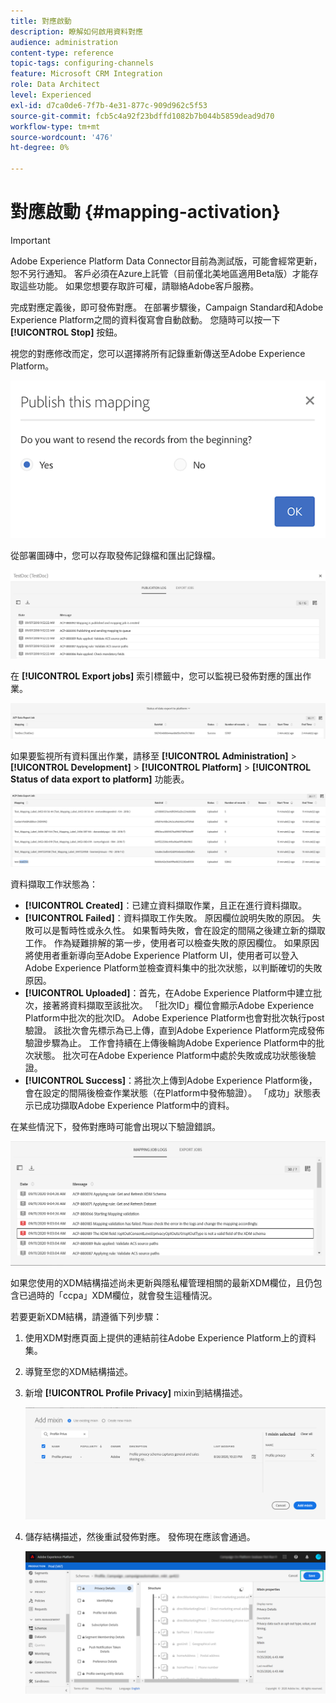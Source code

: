 ```yaml
---
title: 對應啟動
description: 瞭解如何啟用資料對應
audience: administration
content-type: reference
topic-tags: configuring-channels
feature: Microsoft CRM Integration
role: Data Architect
level: Experienced
exl-id: d7ca0de6-7f7b-4e31-877c-909d962c5f53
source-git-commit: fcb5c4a92f23bdffd1082b7b044b5859dead9d70
workflow-type: tm+mt
source-wordcount: '476'
ht-degree: 0%

---
```


# 對應啟動 {#mapping-activation}

>[!IMPORTANT]
>
>Adobe Experience Platform Data Connector目前為測試版，可能會經常更新，恕不另行通知。 客戶必須在Azure上託管（目前僅北美地區適用Beta版）才能存取這些功能。 如果您想要存取許可權，請聯絡Adobe客戶服務。

完成對應定義後，即可發佈對應。 在部署步驟後，Campaign Standard和Adobe Experience Platform之間的資料復寫會自動啟動。 您隨時可以按一下 **[!UICONTROL Stop]** 按鈕。

視您的對應修改而定，您可以選擇將所有記錄重新傳送至Adobe Experience Platform。

![](assets/aep_publishmapping.png)

從部署圖磚中，您可以存取發佈記錄檔和匯出記錄檔。

![](assets/aep_publog.png)

在 **[!UICONTROL Export jobs]** 索引標籤中，您可以監視已發佈對應的匯出作業。

![](assets/aep_jobstatus.png)

如果要監視所有資料匯出作業，請移至 **[!UICONTROL Administration]** > **[!UICONTROL Development]** > **[!UICONTROL Platform]** > **[!UICONTROL Status of data export to platform]** 功能表。

![](assets/aep_statusmapping.png)

資料擷取工作狀態為：

* **[!UICONTROL Created]**：已建立資料擷取作業，且正在進行資料擷取。
* **[!UICONTROL Failed]**：資料擷取工作失敗。 原因欄位說明失敗的原因。 失敗可以是暫時性或永久性。 如果暫時失敗，會在設定的間隔之後建立新的擷取工作。 作為疑難排解的第一步，使用者可以檢查失敗的原因欄位。 如果原因將使用者重新導向至Adobe Experience Platform UI，使用者可以登入Adobe Experience Platform並檢查資料集中的批次狀態，以判斷確切的失敗原因。
* **[!UICONTROL Uploaded]**：首先，在Adobe Experience Platform中建立批次，接著將資料擷取至該批次。 「批次ID」欄位會顯示Adobe Experience Platform中批次的批次ID。 Adobe Experience Platform也會對批次執行post驗證。 該批次會先標示為已上傳，直到Adobe Experience Platform完成發佈驗證步驟為止。 工作會持續在上傳後輪詢Adobe Experience Platform中的批次狀態。 批次可在Adobe Experience Platform中處於失敗或成功狀態後驗證。
* **[!UICONTROL Success]**：將批次上傳到Adobe Experience Platform後，會在設定的間隔後檢查作業狀態（在Platform中發佈驗證）。 「成功」狀態表示已成功擷取Adobe Experience Platform中的資料。

在某些情況下，發佈對應時可能會出現以下驗證錯誤。

![](assets/aep_datamapping_ccpa.png)

如果您使用的XDM結構描述尚未更新與隱私權管理相關的最新XDM欄位，且仍包含已過時的「ccpa」XDM欄位，就會發生這種情況。

若要更新XDM結構，請遵循下列步驟：

1. 使用XDM對應頁面上提供的連結前往Adobe Experience Platform上的資料集。

1. 導覽至您的XDM結構描述。

1. 新增 **[!UICONTROL Profile Privacy]** mixin到結構描述。

   ![](assets/aep_datamapping_privacyfield.png)

1. 儲存結構描述，然後重試發佈對應。 發佈現在應該會通過。

   ![](assets/aep_save_mapping.png)
